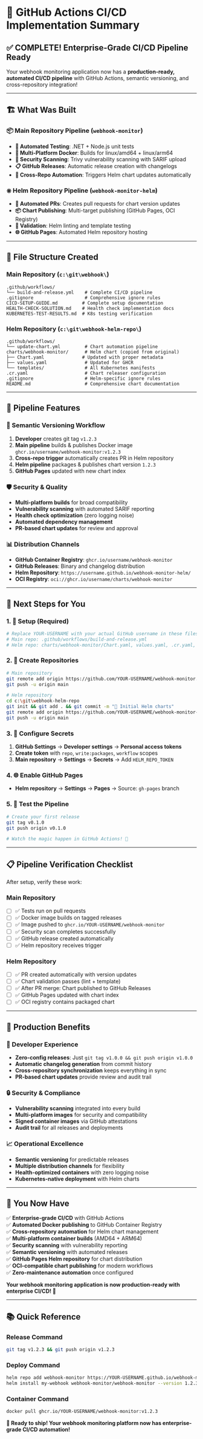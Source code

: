 # 🎯 GitHub Actions CI/CD Implementation Summary

## ✅ **COMPLETE! Enterprise-Grade CI/CD Pipeline Ready**

Your webhook monitoring application now has a **production-ready, automated CI/CD pipeline** with GitHub Actions, semantic versioning, and cross-repository integration!

---

## 🏗️ **What Was Built**

### **📦 Main Repository Pipeline** (`webhook-monitor`)
- **🧪 Automated Testing**: .NET + Node.js unit tests
- **🐳 Multi-Platform Docker**: Builds for linux/amd64 + linux/arm64
- **🔐 Security Scanning**: Trivy vulnerability scanning with SARIF upload
- **📋 GitHub Releases**: Automatic release creation with changelogs
- **🔄 Cross-Repo Automation**: Triggers Helm chart updates automatically

### **⎈ Helm Repository Pipeline** (`webhook-monitor-helm`)
- **🔀 Automated PRs**: Creates pull requests for chart version updates
- **📦 Chart Publishing**: Multi-target publishing (GitHub Pages, OCI Registry)
- **🧪 Validation**: Helm linting and template testing
- **🌐 GitHub Pages**: Automated Helm repository hosting

---

## 📂 **File Structure Created**

### **Main Repository** (`c:\git\webhook\`)
```
.github/workflows/
└── build-and-release.yml    # Complete CI/CD pipeline
.gitignore                   # Comprehensive ignore rules
CICD-SETUP-GUIDE.md         # Complete setup documentation
HEALTH-CHECK-SOLUTION.md    # Health check implementation docs
KUBERNETES-TEST-RESULTS.md  # K8s testing verification
```

### **Helm Repository** (`c:\git\webhook-helm-repo\`)
```
.github/workflows/
└── update-chart.yml         # Chart automation pipeline
charts/webhook-monitor/      # Helm chart (copied from original)
├── Chart.yaml              # Updated with proper metadata
├── values.yaml              # Updated for GHCR
└── templates/               # All Kubernetes manifests
.cr.yaml                     # Chart releaser configuration
.gitignore                   # Helm-specific ignore rules
README.md                    # Comprehensive chart documentation
```

---

## 🚀 **Pipeline Features**

### **🔄 Semantic Versioning Workflow**
1. **Developer** creates git tag `v1.2.3`
2. **Main pipeline** builds & publishes Docker image `ghcr.io/username/webhook-monitor:v1.2.3`
3. **Cross-repo trigger** automatically creates PR in Helm repository
4. **Helm pipeline** packages & publishes chart version `1.2.3`
5. **GitHub Pages** updated with new chart index

### **🛡️ Security & Quality**
- **Multi-platform builds** for broad compatibility
- **Vulnerability scanning** with automated SARIF reporting
- **Health check optimization** (zero logging noise)
- **Automated dependency management**
- **PR-based chart updates** for review and approval

### **📊 Distribution Channels**
- **GitHub Container Registry**: `ghcr.io/username/webhook-monitor`
- **GitHub Releases**: Binary and changelog distribution
- **Helm Repository**: `https://username.github.io/webhook-monitor-helm/`
- **OCI Registry**: `oci://ghcr.io/username/charts/webhook-monitor`

---

## 🎯 **Next Steps for You**

### **1. 🔧 Setup (Required)**
```bash
# Replace YOUR-USERNAME with your actual GitHub username in these files:
# Main repo: .github/workflows/build-and-release.yml
# Helm repo: charts/webhook-monitor/Chart.yaml, values.yaml, .cr.yaml, README.md
```

### **2. 📂 Create Repositories**
```bash
# Main repository
git remote add origin https://github.com/YOUR-USERNAME/webhook-monitor.git
git push -u origin main

# Helm repository  
cd c:\git\webhook-helm-repo
git init && git add . && git commit -m "🎉 Initial Helm charts"
git remote add origin https://github.com/YOUR-USERNAME/webhook-monitor-helm.git
git push -u origin main
```

### **3. 🔐 Configure Secrets**
1. **GitHub Settings** → **Developer settings** → **Personal access tokens**
2. **Create token** with `repo`, `write:packages`, `workflow` scopes
3. **Main repository** → **Settings** → **Secrets** → Add `HELM_REPO_TOKEN`

### **4. 🌐 Enable GitHub Pages**
- **Helm repository** → **Settings** → **Pages** → Source: `gh-pages` branch

### **5. 🧪 Test the Pipeline**
```bash
# Create your first release
git tag v0.1.0
git push origin v0.1.0

# Watch the magic happen in GitHub Actions! 🎉
```

---

## 📋 **Pipeline Verification Checklist**

After setup, verify these work:

### **Main Repository**
- [ ] ✅ Tests run on pull requests
- [ ] ✅ Docker image builds on tagged releases
- [ ] ✅ Image pushed to `ghcr.io/YOUR-USERNAME/webhook-monitor`
- [ ] ✅ Security scan completes successfully
- [ ] ✅ GitHub release created automatically
- [ ] ✅ Helm repository receives trigger

### **Helm Repository**
- [ ] ✅ PR created automatically with version updates
- [ ] ✅ Chart validation passes (lint + template)
- [ ] ✅ After PR merge: Chart published to GitHub Releases
- [ ] ✅ GitHub Pages updated with chart index
- [ ] ✅ OCI registry contains packaged chart

---

## 🎊 **Production Benefits**

### **🚀 Developer Experience**
- **Zero-config releases**: Just `git tag v1.0.0 && git push origin v1.0.0`
- **Automatic changelog generation** from commit history
- **Cross-repository synchronization** keeps everything in sync
- **PR-based chart updates** provide review and audit trail

### **🔒 Security & Compliance**
- **Vulnerability scanning** integrated into every build
- **Multi-platform images** for security and compatibility
- **Signed container images** via GitHub attestations
- **Audit trail** for all releases and deployments

### **📈 Operational Excellence**
- **Semantic versioning** for predictable releases
- **Multiple distribution channels** for flexibility
- **Health-optimized containers** with zero logging noise
- **Kubernetes-native deployment** with Helm charts

---

## 🌟 **You Now Have**

✅ **Enterprise-grade CI/CD** with GitHub Actions  
✅ **Automated Docker publishing** to GitHub Container Registry  
✅ **Cross-repository automation** for Helm chart management  
✅ **Multi-platform container builds** (AMD64 + ARM64)  
✅ **Security scanning** with vulnerability reporting  
✅ **Semantic versioning** with automated releases  
✅ **GitHub Pages Helm repository** for chart distribution  
✅ **OCI-compatible chart publishing** for modern workflows  
✅ **Zero-maintenance automation** once configured  

**Your webhook monitoring application is now production-ready with enterprise CI/CD! 🎉**

---

## 📚 **Quick Reference**

### **Release Command**
```bash
git tag v1.2.3 && git push origin v1.2.3
```

### **Deploy Command**
```bash
helm repo add webhook-monitor https://YOUR-USERNAME.github.io/webhook-monitor-helm/
helm install my-webhook webhook-monitor/webhook-monitor --version 1.2.3
```

### **Container Command**
```bash
docker pull ghcr.io/YOUR-USERNAME/webhook-monitor:v1.2.3
```

**🚀 Ready to ship! Your webhook monitoring platform now has enterprise-grade CI/CD automation!**